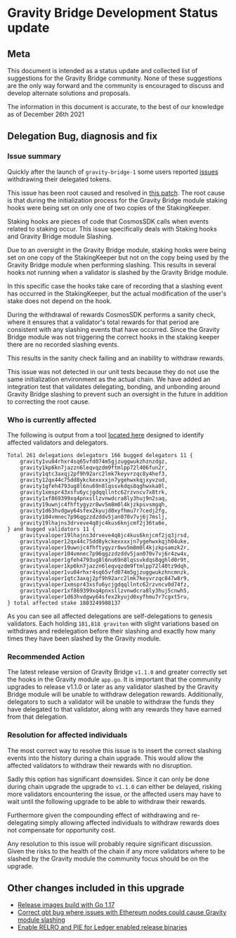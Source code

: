 # Gravity Bridge Development Status update

## Meta

This document is intended as a status update and collected list of suggestions for the Gravity Bridge community. None of these suggestions are the only way forward and the community is encouraged to discuss and develop alternate solutions and proposals.

The information in this document is accurate, to the best of our knowledge as of December 26th 2021

## Delegation Bug, diagnosis and fix

### Issue summary

Quickly after the launch of `gravity-bridge-1` some users reported [issues](https://github.com/Gravity-Bridge/Gravity-Bridge/issues/2) withdrawing their delegated tokens.

This issue has been root caused and resolved in [this patch](https://github.com/Gravity-Bridge/Gravity-Bridge/commit/146b11fcfd8d6c4dcb541507d634839f37e0cce8). The root cause is that during the initialization process for the Gravity Bridge module staking hooks were being set on only one of two copies of the StakingKeeper.

Staking hooks are pieces of code that CosmosSDK calls when events related to staking occur. This issue specifically deals with Staking hooks and Gravity Bridge module Slashing.

Due to an oversight in the Gravity Bridge module, staking hooks were being set on one copy of the StakingKeeper but not on the copy being used by the Gravity Bridge module when performing slashing. This results in several hooks not running when a validator is slashed by the Gravity Bridge module.

In this specific case the hooks take care of recording that a slashing event has occurred in the StakingKeeper, but the actual modification of the user's stake does not depend on the hook.

During the withdrawal of rewards CosmosSDK performs a sanity check, where it ensures that a validator's total rewards for that period are consistent with any slashing events that have occurred. Since the Gravity Bridge module was not triggering the correct hooks in the staking keeper there are no recorded slashing events.

This results in the sanity check failing and an inability to withdraw rewards.

This issue was not detected in our unit tests because they do not use the same initialization environment as the actual chain. We have added an integration test that validates delegating, bonding, and unbonding around Gravity Bridge slashing to prevent such an oversight in the future in addition to correcting the root cause.

### Who is currently affected

The following is output from a tool [located here](https://github.com/jkilpatr/inspect-delegators) designed to identify affected validators and delegators.

```text
Total 261 delegations delegators 166 bugged delegators 11 {
    gravity1vu04rhxr4sq65vfd074m5gjzuggwukzhznzdgz,
    gravity1kp6kn7jazzn6leqvqzdm9ftmlpp72l406fun2r,
    gravity1qtc3axqj2pf9h92arc2lmk7keyvrzqc8y4hef3,
    gravity12qx44c75dd8ykckexxxxjn7ygehwxkqjxyvzud,
    gravity1gfeh4793ug8l6nu69n8lqssvkdqs8qghwxka0l,
    gravity1xmspr43xsfu6ycjgdqqllntc62rzvncv7x8trk,
    gravity1xf869399xq4pnxsllzvnwdcra8ly3huj9n2saq,
    gravity19uwnjc4fhftygyzr8wv5m8m0l4kjzkpsvsmgqh,
    gravity1d63hvdgwy64sfex2kyujd0xyfhmu7r7cedj2fg,
    gravity104vmnec7p96qgzzdzddv5jan070v7vj6j7mslj,
    gravity19lhajns3drveve4q8jc4kus6knjcmf2j36ta6e,
} and bugged validators 11 {
    gravityvaloper19lhajns3drveve4q8jc4kus6knjcmf2jq3jrsd,
    gravityvaloper12qx44c75dd8ykckexxxxjn7ygehwxkqjh04uke,
    gravityvaloper19uwnjc4fhftygyzr8wv5m8m0l4kjzkpsamzk2r,
    gravityvaloper104vmnec7p96qgzzdzddv5jan070v7vj6r4zw4x,
    gravityvaloper1gfeh4793ug8l6nu69n8lqssvkdqs8qghld0r9t,
    gravityvaloper1kp6kn7jazzn6leqvqzdm9ftmlpp72l40tz9dqh,
    gravityvaloper1vu04rhxr4sq65vfd074m5gjzuggwukzhncmnzk,
    gravityvaloper1qtc3axqj2pf9h92arc2lmk7keyvrzqc847w8r9,
    gravityvaloper1xmspr43xsfu6ycjgdqqllntc62rzvncv0d74fz,
    gravityvaloper1xf869399xq4pnxsllzvnwdcra8ly3huj5cnwh5,
    gravityvaloper1d63hvdgwy64sfex2kyujd0xyfhmu7r7cgxt5ru,
} total affected stake 1803249988137

```

As you can see all affected delegations are self-delegations to genesis validators. Each holding `181,818 graviton` with slight
variations based on withdraws and redelegation before their slashing and exactly how many times they have been slashed by the Gravity module.

### Recommended Action

The latest release version of Gravity Bridge `v1.1.0` and greater correctly set the hooks in the Gravity module `app.go`. It is important that the community upgrades to release v1.1.0 or later as any validator slashed by the Gravity Bridge module will be unable to withdraw delegation rewards. Additionally, delegators to such a validator will be unable to withdraw the funds they have delegated to that validator, along with any rewards they have earned from that delegation.

### Resolution for affected individuals

The most correct way to resolve this issue is to insert the correct slashing events into the history during a chain upgrade. This would allow the affected validators to withdraw their rewards with no disruption.

Sadly this option has significant downsides. Since it can only be done during chain upgrade the upgrade to `v1.1.0` can either be delayed, risking more validators encountering the issue, or the affected users may have to wait until the following upgrade to be able to withdraw their rewards.

Furthermore given the compounding effect of withdrawing and re-delegating simply allowing affected individuals to withdraw rewards does not compensate for opportunity cost.

Any resolution to this issue will probably require significant discussion. Given the risks to the health of the chain if any more validators where to be slashed by the Gravity module the community focus should be on the upgrade.

## Other changes included in this upgrade

- [Release images build with Go 1.17](https://github.com/Gravity-Bridge/Gravity-Bridge/commit/e6f0f9ccea3699742bc775239dd64178ce4236af)
- [Correct gbt bug where issues with Ethereum nodes could cause Gravity module slashing](https://github.com/Gravity-Bridge/Gravity-Bridge/commit/d9e5b5174e535bdc92706ce9db981d10f867e5b6)
- [Enable RELRO and PIE for Ledger enabled release binaries](https://github.com/Gravity-Bridge/Gravity-Bridge/commit/89b323e7782217c2aff7022f340d3b502d261b6d)
